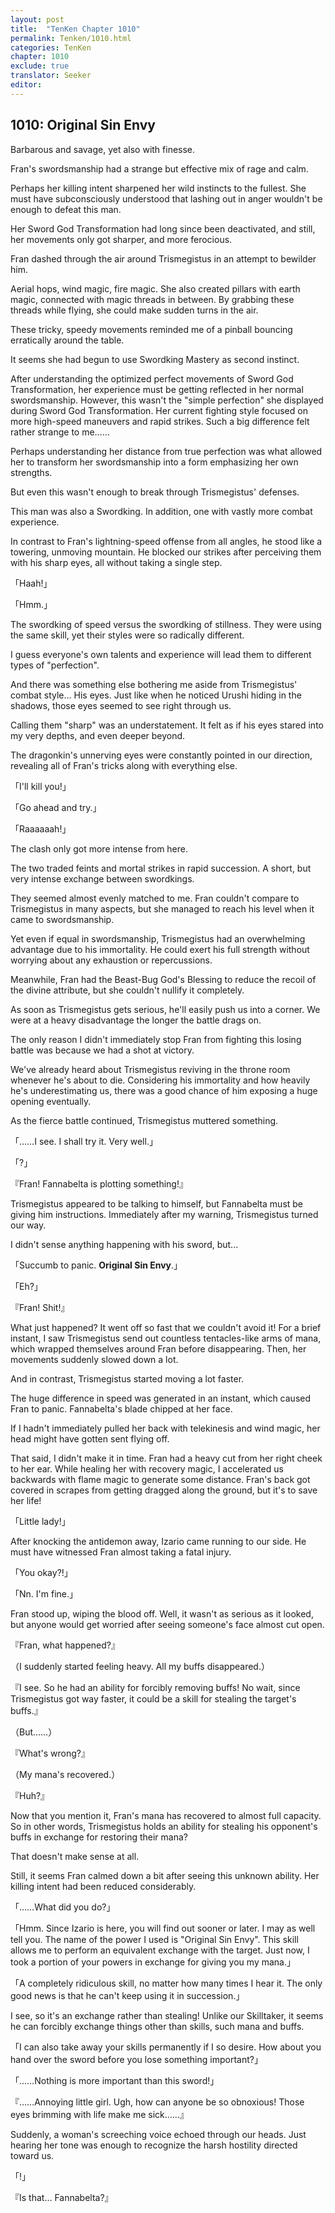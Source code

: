 ```yaml
---
layout: post
title:  "TenKen Chapter 1010"
permalink: Tenken/1010.html
categories: TenKen
chapter: 1010
exclude: true
translator: Seeker
editor: 
---
```

<h2>1010: Original Sin Envy</h2>

 Barbarous and savage, yet also with finesse.

 Fran's swordsmanship had a strange but effective mix of rage and calm.

 Perhaps her killing intent sharpened her wild instincts to the fullest. She must have subconsciously understood that lashing out in anger wouldn't be enough to defeat this man.

 Her Sword God Transformation had long since been deactivated, and still, her movements only got sharper, and more ferocious.

 Fran dashed through the air around Trismegistus in an attempt to bewilder him.

 Aerial hops, wind magic, fire magic. She also created pillars with earth magic, connected with magic threads in between. By grabbing these threads while flying, she could make sudden turns in the air.

 These tricky, speedy movements reminded me of a pinball bouncing erratically around the table. 

 It seems she had begun to use Swordking Mastery as second instinct.

 After understanding the optimized perfect movements of Sword God Transformation, her experience must be getting reflected in her normal swordsmanship. However, this wasn't the "simple perfection" she displayed during Sword God Transformation. Her current fighting style focused on more high-speed maneuvers and rapid strikes. Such a big difference felt rather strange to me……

 Perhaps understanding her distance from true perfection was what allowed her to transform her swordsmanship into a form emphasizing her own strengths.

 But even this wasn't enough to break through Trismegistus' defenses.

 This man was also a Swordking. In addition, one with vastly more combat experience.

 In contrast to Fran's lightning-speed offense from all angles, he stood like a towering, unmoving mountain. He blocked our strikes after perceiving them with his sharp eyes, all without taking a single step.

「Haah!」

「Hmm.」

 The swordking of speed versus the swordking of stillness. They were using the same skill, yet their styles were so radically different.

 I guess everyone's own talents and experience will lead them to different types of "perfection".

 And there was something else bothering me aside from Trismegistus' combat style… His eyes. Just like when he noticed Urushi hiding in the shadows, those eyes seemed to see right through us.

 Calling them "sharp" was an understatement. It felt as if his eyes stared into my very depths, and even deeper beyond.

 The dragonkin's unnerving eyes were constantly pointed in our direction, revealing all of Fran's tricks along with everything else.

「I'll kill you!」

「Go ahead and try.」

「Raaaaaah!」

 The clash only got more intense from here.

 The two traded feints and mortal strikes in rapid succession. A short, but very intense exchange between swordkings.

 They seemed almost evenly matched to me. Fran couldn't compare to Trismegistus in many aspects, but she managed to reach his level when it came to swordsmanship.

 Yet even if equal in swordsmanship, Trismegistus had an overwhelming advantage due to his immortality. He could exert his full strength without worrying about any exhaustion or repercussions.

 Meanwhile, Fran had the Beast-Bug God's Blessing to reduce the recoil of the divine attribute, but she couldn't nullify it completely.

 As soon as Trismegistus gets serious, he'll easily push us into a corner. We were at a heavy disadvantage the longer the battle drags on.

 The only reason I didn't immediately stop Fran from fighting this losing battle was because we had a shot at victory.

 We've already heard about Trismegistus reviving in the throne room whenever he's about to die. Considering his immortality and how heavily he's underestimating us, there was a good chance of him exposing a huge opening eventually.

 As the fierce battle continued, Trismegistus muttered something.

「……I see. I shall try it. Very well.」

「?」

『Fran! Fannabelta is plotting something!』

 Trismegistus appeared to be talking to himself, but Fannabelta must be giving him instructions. Immediately after my warning, Trismegistus turned our way.

 I didn't sense anything happening with his sword, but...

「Succumb to panic. **Original Sin Envy**.」

「Eh?」

『Fran! Shit!』

 What just happened? It went off so fast that we couldn't avoid it! For a brief instant, I saw Trismegistus send out countless tentacles-like arms of mana, which wrapped themselves around Fran before disappearing. Then, her movements suddenly slowed down a lot.

 And in contrast, Trismegistus started moving a lot faster.

 The huge difference in speed was generated in an instant, which caused Fran to panic. Fannabelta's blade chipped at her face.

 If I hadn't immediately pulled her back with telekinesis and wind magic, her head might have gotten sent flying off.

 That said, I didn't make it in time. Fran had a heavy cut from her right cheek to her ear. While healing her with recovery magic, I accelerated us backwards with flame magic to generate some distance. Fran's back got covered in scrapes from getting dragged along the ground, but it's to save her life!

「Little lady!」

 After knocking the antidemon away, Izario came running to our side. He must have witnessed Fran almost taking a fatal injury.

「You okay?!」

「Nn. I'm fine.」

 Fran stood up, wiping the blood off. Well, it wasn't as serious as it looked, but anyone would get worried after seeing someone's face almost cut open.

『Fran, what happened?』

（I suddenly started feeling heavy. All my buffs disappeared.）

『I see. So he had an ability for forcibly removing buffs! No wait, since Trismegistus got way faster, it could be a skill for stealing the target's buffs.』

（But……）

『What's wrong?』

（My mana's recovered.）

『Huh?』

 Now that you mention it, Fran's mana has recovered to almost full capacity. So in other words, Trismegistus holds an ability for stealing his opponent's buffs in exchange for restoring their mana?

 That doesn't make sense at all.

 Still, it seems Fran calmed down a bit after seeing this unknown ability. Her killing intent had been reduced considerably.

「……What did you do?」

「Hmm. Since Izario is here, you will find out sooner or later. I may as well tell you. The name of the power I used is "Original Sin Envy". This skill allows me to perform an equivalent exchange with the target. Just now, I took a portion of your powers in exchange for giving you my mana.」

「A completely ridiculous skill, no matter how many times I hear it. The only good news is that he can't keep using it in succession.」

 I see, so it's an exchange rather than stealing! Unlike our Skilltaker, it seems he can forcibly exchange things other than skills, such mana and buffs.

「I can also take away your skills permanently if I so desire. How about you hand over the sword before you lose something important?」

「……Nothing is more important than this sword!」

『……Annoying little girl. Ugh, how can anyone be so obnoxious! Those eyes brimming with life make me sick……』

 Suddenly, a woman's screeching voice echoed through our heads. Just hearing her tone was enough to recognize the harsh hostility directed toward us.

「!」

『Is that… Fannabelta?』




